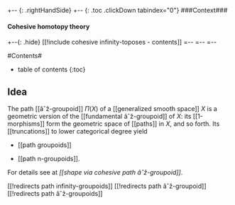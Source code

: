 +-- {: .rightHandSide}
+-- {: .toc .clickDown tabindex="0"}
###Context###
#### Cohesive homotopy theory
+--{: .hide}
[[!include cohesive infinity-toposes - contents]]
=--
=--
=--



#Contents#
* table of contents
{:toc}

## Idea

The path [[âˆž-groupoid]] $\Pi(X)$ of a [[generalized smooth space]] $X$ is a geometric version of the [[fundamental âˆž-groupoid]] of $X$: its [[1-morphisms]] form the geometric space of [[paths]] in $X$, and so forth. Its [[truncations]] to lower categorical degree yield

* [[path groupoids]]

* [[path n-groupoids]].

For details see at _[[shape via cohesive path âˆž-groupoid]]_.

[[!redirects  path infinity-groupoids]]
[[!redirects  path âˆž-groupoid]]
[[!redirects  path âˆž-groupoids]]
